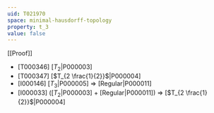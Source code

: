 ```yaml
---
uid: T021970
space: minimal-hausdorff-topology
property: t_3
value: false
---
```

[[Proof]]

* [T000346] [$T_2$|P000003]
* [T000347] [$T_{2 \frac{1}{2}}$|P000004]
* [I000146] [$T_3$|P000005] => [Regular|P000011]
* [I000033] ([$T_2$|P000003] + [Regular|P000011]) => [$T_{2 \frac{1}{2}}$|P000004]

